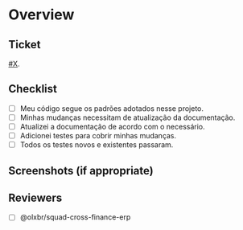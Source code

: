 # Overview
<!-- Uma breve desscrição. -->

## Ticket

[#X](https://github.com/CarlosEduAC/wedding-api/issues/X).

## Checklist

- [ ] Meu código segue os padrões adotados nesse projeto.
- [ ] Minhas mudanças necessitam de atualização da documentação.
- [ ] Atualizei a documentação de acordo com o necessário.
- [ ] Adicionei testes para cobrir minhas mudanças.
- [ ] Todos os testes novos e existentes passaram.

## Screenshots (if appropriate)

## Reviewers

- [ ] @olxbr/squad-cross-finance-erp
